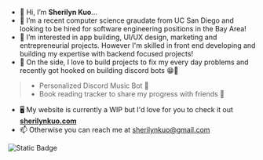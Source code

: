 - 👋 Hi, I’m **Sherilyn Kuo**...
- 🌱 I’m a recent computer science graudate from UC San Diego and looking to be hired for software engineering positions in the Bay Area!
- 👀 I’m interested in app building, UI/UX design, marketing and entrepreneurial projects. However I'm skilled in front end developing and building my expertise with backend focused projects!
- 🔧 On the side, I love to build projects to fix my every day problems and recently got hooked on building discord bots 😁🤖
> - Personalized Discord Music Bot 🎵
> - Book reading tracker to share my progress with friends 📖
- 🖥️ My website is currently a WIP but I'd love for you to check it out **[sherilynkuo.com](url)**
- 📫 Otherwise you can reach me at [sherilynkuo@gmail.com](url)

![Static Badge](https://img.shields.io/badge/Python)

